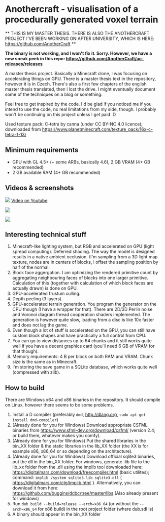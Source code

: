 # Anothercraft - visualisation of a procedurally generated voxel terrain
** THIS IS MY MASTER THESIS. THERE IS ALSO THE ANOTHERCRAFT PROJECT I'VE BEEN WORKING ON AFTER UNIVERSITY, WHICH IS HERE: https://github.com/AnotherCraft **

**The binary is not working, and I won't fix it. Sorry. However, we have a new sneak peek in this repo: https://github.com/AnotherCraft/ac-releases/releases**

A master thesis project. Basically a Minecraft clone, I was focusing on accelerating things on GPU. There is a master thesis text in the repository, however it is in Czech. There's also a first few chapters of the english master thesis translated, then I lost the drive. I might eventually document some of the techniques on a blog or something.

Feel free to get inspired by the code. I'd be glad if you noticed me if you intend to use the code, no real limitations from my side, though. I probably won't be continuing on this project unless I get paid :D

Used texture pack: C-tetra by canna (under CC BY-NC 4.0 licence); downloaded from https://www.planetminecraft.com/texture_pack/16x-c-tetra-1-13/

## Minimum requirements
* GPU with GL 4.5+ (+ some ARBs, basically 4.6), 2 GB VRAM (4+ GB recommended)
* 2 GB available RAM (4+ GB recommended)

## Videos & screenshots
[![](http://img.youtube.com/vi/M98Th82wC7c/0.jpg)](http://www.youtube.com/watch?v=M98Th82wC7c "Youtube video")
[Video on Youtube](http://www.youtube.com/watch?v=M98Th82wC7c)

![](sshots/skybox1.png)

![](sshots/skybox4.png)

## Interesting technical stuff
1) Minecraft-like lighting system, but RGB and accelerated on GPU (light spread computing). Deferred shading. The way the model is designed results in a native ambient occlusion. (I'm sampling from a 3D light map texture, nodes are in centers of blocks, I offset the sampling position by half of the normal.
2) Block face aggergation. I am optimizing the rendered primitive count by aggregating neighbouring faces of blocks into one larger primitive. Calculation of this (together with calculation of which block faces are actually drawn) is done on GPU.
3) GPU-accelerated frustum culling.
4) Depth peeling (3 layers).
5) GPU-accelerated terrain generation. You program the generator on the CPU though (I have a wrapper for that). There are 2D/3D Perlin noise and Voronoi diagram thread cooperation shaders implemented. The generation is however quite slow, loading from a disc is like 10x faster and does not lag the game.
6) Even though a lot of stuff is accelerated on the GPU, you can still have custom block shapes and have practically a full control from CPU.
7) You can go to view distances up to 64 chunks and it still works quite well if you have a decent graphics card (you'll need 6 GB of VRAM for that though).
8) Memory requirements: 4 B per block on both RAM and VRAM. Chunk size is the same as in Minecraft.
9) I'm storing the save game in a SQLite database, which works quite well (compressed with zlib).

## How to build
There are Windows x64 and x86 binaries in the repository. It should compile on Linux, however there seems to be some problems.

1) Install a D compiler (preferably `dmd`, http://dlang.org, `sudo apt-get install dmd-compiler`)
2) (Already done for you for Windows) Download appropriate CSFML binaries from https://www.sfml-dev.org/download/csfml/ (version 2.4; or build them, whatever makes you comfy).
3) (Already done for you for Windows) Put the shared libraries in the bin_XX folder & the static libraries in the lib_XX folder  (the XX is for example x86, x86_64 or so depending on the architecture).
4) (Already done for you for Windows) Download official sqlite3 binaries, put the dll in the bin_XX folder. For windows, generate .lib file to the lib_xx folder from the .dll using the implib tool downloaded here: https://digitalmars.com/download/freecompiler.html (basic utilites); command: `implib /system sqlite3.lib sqlite3.dll` ( https://digitalmars.com/ctg/implib.html ). Alternatively, you can download it from here: https://github.com/buggins/ddbc/tree/master/libs (Also already present for windows)
5) Run `dub build --build=release --arch=x86_64` (or without the `--arch=x86_64` for x86 build) in the root project folder (where dub.sdl is)
6) A binary should appear in the bin_XX folder
